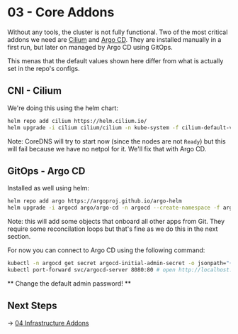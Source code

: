 # 03 - Core Addons

Without any tools, the cluster is not fully functional. Two of the most critical addons we need are [Cilium](https://cilium.io) and [Argo CD](https://argoproj.io). They are installed manually in a first run, but later on managed by Argo CD using GitOps.

This menas that the default values shown here differ from what is actually set in the repo's configs.

## CNI - Cilium

We're doing this using the helm chart:

```bash
helm repo add cilium https://helm.cilium.io/
helm upgrade -i cilium cilium/cilium -n kube-system -f cilium-default-values.yaml
```

Note: CoreDNS will try to start now (since the nodes are not `Ready`) but this will fail because we have no netpol for it. We'll fix that with Argo CD.

## GitOps - Argo CD

Installed as well using helm:

```bash
helm repo add argo https://argoproj.github.io/argo-helm
helm upgrade -i argocd argo/argo-cd -n argocd --create-namespace -f argocd-default-values.yaml
```

Note: this will add some objects that onboard all other apps from Git. They require some reconcilation loops but that's fine as we do this in the next section.

For now you can connect to Argo CD using the following command:

```bash
kubectl -n argocd get secret argocd-initial-admin-secret -o jsonpath="{.data.password}" | base64 -d
kubectl port-forward svc/argocd-server 8080:80 # open http://localhost:8080
```

** Change the default admin password! **

## Next Steps

-> [04 Infrastructure Addons](./04_infra_addons.md)
